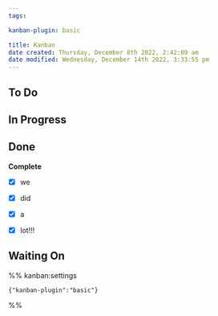 ```yaml
---
tags: 

kanban-plugin: basic

title: Kanban
date created: Thursday, December 8th 2022, 2:42:09 am
date modified: Wednesday, December 14th 2022, 3:33:55 pm
---
```


## To Do



## In Progress



## Done

**Complete**
- [x] we
- [x] did
- [x] a
- [x] lot!!!


## Waiting On





%% kanban:settings
```
{"kanban-plugin":"basic"}
```
%%